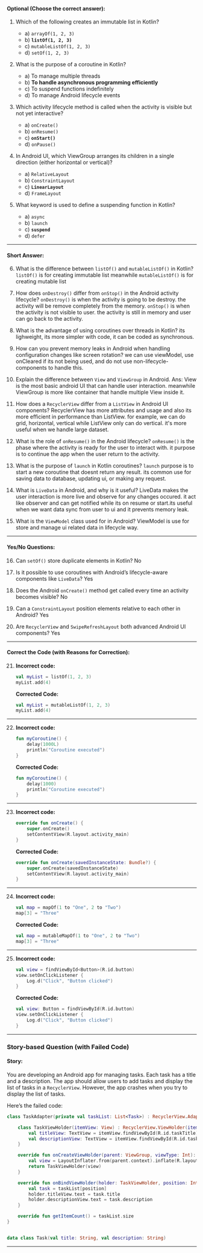 #### **Optional (Choose the correct answer):**

1. Which of the following creates an immutable list in Kotlin?

   - a) `arrayOf(1, 2, 3)`
   - b) **`listOf(1, 2, 3)`**
   - c) `mutableListOf(1, 2, 3)`
   - d) `setOf(1, 2, 3)`

2. What is the purpose of a coroutine in Kotlin?

   - a) To manage multiple threads
   - b) **To handle asynchronous programming efficiently**
   - c) To suspend functions indefinitely
   - d) To manage Android lifecycle events

3. Which activity lifecycle method is called when the activity is visible but not yet interactive?

   - a) `onCreate()`
   - b) `onResume()`
   - c) **`onStart()`**
   - d) `onPause()`

4. In Android UI, which ViewGroup arranges its children in a single direction (either horizontal or vertical)?

   - a) `RelativeLayout`
   - b) `ConstraintLayout`
   - c) **`LinearLayout`**
   - d) `FrameLayout`

5. What keyword is used to define a suspending function in Kotlin?
   - a) `async`
   - b) `launch`
   - c) **`suspend`**
   - d) `defer`

---

#### **Short Answer:**

6. What is the difference between `listOf()` and `mutableListOf()` in Kotlin?
`listOf()` is for creating immutable list meanwhile `mutableListOf()` is for creating mutable list

7. How does `onDestroy()` differ from `onStop()` in the Android activity lifecycle?
`onDestroy()` is when the activity is going to be destroy. the activity will be remove completely from the memory.
`onStop()` is when the activity is not visible to user. the activity is still in memory and user can go back to the activity. 

8. What is the advantage of using coroutines over threads in Kotlin?
its lighweight, its more simpler with code, it can be coded as synchronous.

9. How can you prevent memory leaks in Android when handling configuration changes like screen rotation?
we can use viewModel, use onCleared if its not being used, and do not use non-lifecycle-components to handle this.

10. Explain the difference between `View` and `ViewGroup` in Android.
Ans: View is the most basic android UI that can handle user interaction. meanwhile ViewGroup is more like container that handle multiple View inside it.

11. How does a `RecyclerView` differ from a `ListView` in Android UI components?
RecyclerView has more attributes and usage and also its more efficient in performance than ListView. for example, we can do grid, horizontal, vertical while ListView only can do vertical. it's more useful when we handle large dataset.

12. What is the role of `onResume()` in the Android lifecycle?
`onResume()` is the phase where the activity is ready for the user to interact with. it purpose is to continue the app when the user return to the activity.

13. What is the purpose of `launch` in Kotlin coroutines?
`launch` purpose is to start a new coroutine that doesnt return any result. its common use for saving data to database, updating ui, or making any request.

14. What is `LiveData` in Android, and why is it useful?
LiveData makes the user interaction is more live and observe for any changes occured. it act like observer and can get notified while its on resume or start.its useful when we want data sync from user to ui and it prevents memory leak.

15. What is the `ViewModel` class used for in Android?
ViewModel is use for store and manage ui related data in lifecycle way.
---

#### **Yes/No Questions:**

16. Can `setOf()` store duplicate elements in Kotlin? No

17. Is it possible to use coroutines with Android’s lifecycle-aware components like `LiveData`? Yes

18. Does the Android `onCreate()` method get called every time an activity becomes visible? No

19. Can a `ConstraintLayout` position elements relative to each other in Android? Yes

20. Are `RecyclerView` and `SwipeRefreshLayout` both advanced Android UI components? Yes

---

#### **Correct the Code (with Reasons for Correction):**

21. **Incorrect code:**
    ```kotlin
    val myList = listOf(1, 2, 3)
    myList.add(4)
    ```

    **Corrected Code:**
    ```kotlin
    val myList = mutableListOf(1, 2, 3)
    myList.add(4)
    ```

---

22. **Incorrect code:**
    ```kotlin
    fun myCoroutine() {
        delay(1000L)
        println("Coroutine executed")
    }
    ```

    **Corrected Code:**
    ```kotlin
    fun myCoroutine() {
        delay(1000)
        println("Coroutine executed")
    }
    ```
---

23. **Incorrect code:**
    ```kotlin
    override fun onCreate() {
        super.onCreate()
        setContentView(R.layout.activity_main)
    }
    ```

    **Corrected Code:**
    ```kotlin
    override fun onCreate(savedInstanceState: Bundle?) {
        super.onCreate(savedInstanceState)
        setContentView(R.layout.activity_main)
    }
    ```

---

24. **Incorrect code:**
    ```kotlin
    val map = mapOf(1 to "One", 2 to "Two")
    map[3] = "Three"
    ```

    **Corrected Code:**
    ```kotlin
    val map = mutableMapOf(1 to "One", 2 to "Two")
    map[3] = "Three"
    ```

---

25. **Incorrect code:**
    ```kotlin
    val view = findViewById<Button>(R.id.button)
    view.setOnClickListener {
        Log.d("Click", "Button clicked")
    }
    ```

    **Corrected Code:**
    ```kotlin
    val view: Button = findViewById(R.id.button)
    view.setOnClickListener {
        Log.d("Click", "Button clicked")
    }
    ```

---

### **Story-based Question (with Failed Code)**

#### **Story:**

You are developing an Android app for managing tasks. Each task has a title and a description. The app should allow users to add tasks and display the list of tasks in a `RecyclerView`. However, the app crashes when you try to display the list of tasks.

Here’s the failed code:

```kotlin
class TaskAdapter(private val taskList: List<Task>) : RecyclerView.Adapter<TaskAdapter.TaskViewHolder>() {

    class TaskViewHolder(itemView: View) : RecyclerView.ViewHolder(itemView) {
        val titleView: TextView = itemView.findViewById(R.id.taskTitle)
        val descriptionView: TextView = itemView.findViewById(R.id.taskDescription)
    }

    override fun onCreateViewHolder(parent: ViewGroup, viewType: Int): TaskViewHolder {
        val view = LayoutInflater.from(parent.context).inflate(R.layout.task_item, parent, false)
        return TaskViewHolder(view)
    }

    override fun onBindViewHolder(holder: TaskViewHolder, position: Int) {
        val task = taskList[position]
        holder.titleView.text = task.title
        holder.descriptionView.text = task.description
    }

    override fun getItemCount() = taskList.size
}


data class Task(val title: String, val description: String)
```

---
